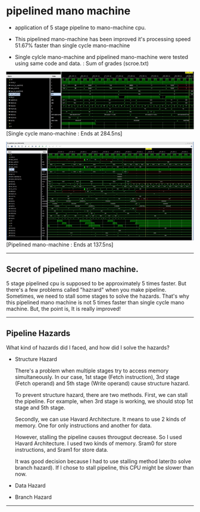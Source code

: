 # pipelined mano machine

- application of 5 stage pipeline to mano-machine cpu.
  

- This pipelined mano-machine has been improved it's processing speed 51.67% faster than single cycle mano-machine 

- Single cylcle mano-machine and pipelined mano-machine were tested using same code and data. : Sum of grades (scroe.txt)

![single cycle mano machine](/image/tb_cpu.jpg)
[Single cycle mano-machine : Ends at 284.5ns]

![pipelined mano machine](/image/pipelined-cpu.jpg)
[Pipelined mano-machine : Ends at 137.5ns]

-----
## Secret of pipelined mano machine.

5 stage pipelined cpu is supposed to be approximately 5 times faster. But there's a few problems called "hazrard" when you make pipeline. Sometimes, we need to stall some stages to solve the hazards. That's why this pipelined mano machine is not 5 times faster than single cycle mano machine. But, the point is, It is really improved!

-----------------

## Pipeline Hazards

What kind of hazards did I faced, and how did I solve the hazards?

- Structure Hazard

    There's a problem when multiple stages try to access memory simultaneously. In our case, 1st stage (Fetch instruction), 3rd stage (Fetch operand) and 5th stage (Write operand) cause structure hazard. <br/>
    
    To prevent structure hazard, there are two methods. First, we can stall the pipeline. For example, when 3rd stage is working, we should stop 1st stage and 5th stage. 
    <br/>

    Secondly, we can use Havard Architecture. It means to use 2 kinds of memory. One for only instructions and another for data. <br/>

    However, stalling the pipeline causes througput decrease. So I used Havard Architecture. I used two kinds of memory. Sram0 for store instructions, and Sram1 for store data. <br/>

    It was good decision because I had to use stalling method later(to solve branch hazard). If I chose to stall pipeline, this CPU might be slower than now. 

- Data Hazard

    

- Branch Hazard

---------------------------
